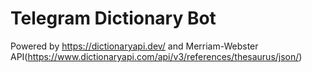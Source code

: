 # Telegram Dictionary Bot
 
Powered by https://dictionaryapi.dev/ and Merriam-Webster API(https://www.dictionaryapi.com/api/v3/references/thesaurus/json/)